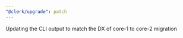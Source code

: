 ```yaml
---
"@clerk/upgrade": patch
---
```


Updating the CLI output to match the DX of core-1 to core-2 migration
